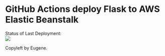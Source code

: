 # GitHub Actions deploy Flask to AWS Elastic Beanstalk




Status of Last Deployment:<br>
<img src="https://github.com/Eugene45ua/MyFlask/workflows/CI-CD-Pipeline-to-AWS-ElasticBeanstalk2/badge.svg?branch=main"><br>


Copyleft by Eugene.
